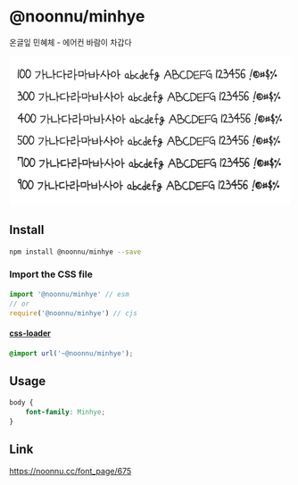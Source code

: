 # @noonnu/minhye

온글잎 민혜체 - 에어컨 바람이 차갑다

![example](./example.png)

## Install

```bash
npm install @noonnu/minhye --save
```

### Import the CSS file

```js
import '@noonnu/minhye' // esm
// or
require('@noonnu/minhye') // cjs
```

#### [css-loader](https://github.com/webpack-contrib/css-loader)

```css
@import url('~@noonnu/minhye');
```

## Usage

```css
body {
    font-family: Minhye;
}
```

## Link

https://noonnu.cc/font_page/675
